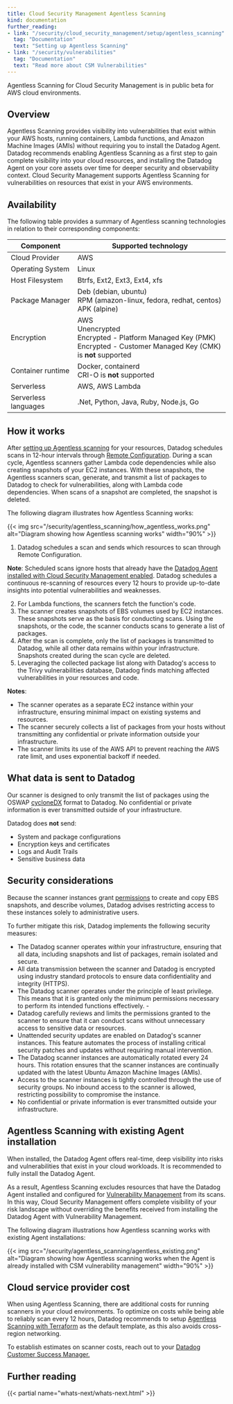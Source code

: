 ```yaml
---
title: Cloud Security Management Agentless Scanning
kind: documentation
further_reading:
- link: "/security/cloud_security_management/setup/agentless_scanning"
  tag: "Documentation"
  text: "Setting up Agentless Scanning"
- link: "/security/vulnerabilities"
  tag: "Documentation"
  text: "Read more about CSM Vulnerabilities"
---
```


<div class="alert alert-info">Agentless Scanning for Cloud Security Management is in public beta for AWS cloud environments.</div>

## Overview

Agentless Scanning provides visibility into vulnerabilities that exist within your AWS hosts, running containers, Lambda functions, and Amazon Machine Images (AMIs) without requiring you to install the Datadog Agent. Datadog recommends enabling Agentless Scanning as a first step to gain complete visibility into your cloud resources, and installing the Datadog Agent on your core assets over time for deeper security and observability context.
Cloud Security Management supports Agentless Scanning for vulnerabilities on resources that exist in your AWS environments.

## Availability

The following table provides a summary of Agentless scanning technologies in relation to their corresponding components:

| Component                   | Supported technology                                        |
|-----------------------------|-------------------------------------------------------------|
| Cloud Provider              | AWS                                                         |
| Operating System            | Linux                                                       |
| Host Filesystem             | Btrfs, Ext2, Ext3, Ext4, xfs                                |
| Package Manager             | Deb (debian, ubuntu) <br> RPM (amazon-linux, fedora, redhat, centos) <br> APK (alpine) |
| Encryption                  | AWS </br> Unencrypted </br> Encrypted - Platform Managed Key (PMK) </br> Encrypted - Customer Managed Key (CMK) is **not** supported |
| Container runtime           | Docker, containerd </br> CRI-O is **not** supported                                         |
| Serverless                  | AWS, AWS Lambda                                             |
| Serverless languages        | .Net, Python, Java, Ruby, Node.js, Go                        |

## How it works

After [setting up Agentless scanning][1] for your resources, Datadog schedules scans in 12-hour intervals through [Remote Configuration][2]. During a scan cycle, Agentless scanners gather Lambda code dependencies while also creating snapshots of your EC2 instances. With these snapshots, the Agentless scanners scan, generate, and transmit a list of packages to Datadog to check for vulnerabilities, along with Lambda code dependencies. When scans of a snapshot are completed, the snapshot is deleted.

The following diagram illustrates how Agentless Scanning works:

{{< img src="/security/agentless_scanning/how_agentless_works.png" alt="Diagram showing how Agentless scanning works" width="90%" >}}

1. Datadog schedules a scan and sends which resources to scan through Remote Configuration.

  **Note**: Scheduled scans ignore hosts that already have the [Datadog Agent installed with Cloud Security Management enabled](#agentless-scanning-with-existing-agent-installation). Datadog schedules a continuous re-scanning of resources every 12 hours to provide up-to-date insights into potential vulnerabilities and weaknesses.

2. For Lambda functions, the scanners fetch the function's code.
3. The scanner creates snapshots of EBS volumes used by EC2 instances. These snapshots serve as the basis for conducting scans. Using the snapshots, or the code, the scanner conducts scans to generate a list of packages.
4. After the scan is complete, only the list of packages is transmitted to Datadog, while all other data remains within your infrastructure. Snapshots created during the scan cycle are deleted.
5. Leveraging the collected package list along with Datadog's access to the Trivy vulnerabilities database, Datadog finds matching affected vulnerabilities in your resources and code.

**Notes**:
- The scanner operates as a separate EC2 instance within your infrastructure, ensuring minimal impact on existing systems and resources.
- The scanner securely collects a list of packages from your hosts without transmitting any confidential or private information outside your infrastructure.
- The scanner limits its use of the AWS API to prevent reaching the AWS rate limit, and uses exponential backoff if needed.

## What data is sent to Datadog
Our scanner is designed to only transmit the list of packages using the OSWAP [cycloneDX][5] format to Datadog. No confidential or private information is ever transmitted outside of your infrastructure.

Datadog does **not** send:
- System and package configurations
- Encryption keys and certificates
- Logs and Audit Trails
- Sensitive business data

## Security considerations

Because the scanner instances grant [permissions][3] to create and copy EBS snapshots, and describe volumes, Datadog advises restricting access to these instances solely to administrative users. 

To further mitigate this risk, Datadog implements the following security measures:

- The Datadog scanner operates _within_ your infrastructure, ensuring that all data, including snapshots and list of packages, remain isolated and secure.
- All data transmission between the scanner and Datadog is encrypted using industry standard protocols to ensure data confidentiality and integrity (HTTPS).
- The Datadog scanner operates under the principle of least privilege. This means that it is granted only the minimum permissions necessary to perform its intended functions effectively. -
- Datadog carefully reviews and limits the permissions granted to the scanner to ensure that it can conduct scans without unnecessary access to sensitive data or resources.
- Unattended security updates are enabled on Datadog's scanner instances. This feature automates the process of installing critical security patches and updates without requiring manual intervention.
- The Datadog scanner instances are automatically rotated every 24 hours. This rotation ensures that the scanner instances are continually updated with the latest Ubuntu Amazon Machine Images (AMIs).
- Access to the scanner instances is tightly controlled through the use of security groups. No inbound access to the scanner is allowed, restricting possibility to compromise the instance.
- No confidential or private information is ever transmitted outside your infrastructure.

## Agentless Scanning with existing Agent installation

When installed, the Datadog Agent offers real-time, deep visibility into risks and vulnerabilities that exist in your cloud workloads. It is recommended to fully install the Datadog Agent.

As a result, Agentless Scanning excludes resources that have the Datadog Agent installed and configured for [Vulnerability Management][8] from its scans. In this way, Cloud Security Management offers complete visibility of your risk landscape without overriding the benefits received from installing the Datadog Agent with Vulnerability Management.

The following diagram illustrations how Agentless scanning works with existing Agent installations:

{{< img src="/security/agentless_scanning/agentless_existing.png" alt="Diagram showing how Agentless scanning works when the Agent is already installed with CSM vulnerability management" width="90%" >}}

## Cloud service provider cost

When using Agentless Scanning, there are additional costs for running scanners in your cloud environments. To optimize on costs while being able to reliably scan every 12 hours, Datadog recommends to setup [Agentless Scanning with Terraform][4] as the default template, as this also avoids cross-region networking. 

To establish estimates on scanner costs, reach out to your [Datadog Customer Success Manager.][7]

## Further reading

{{< partial name="whats-next/whats-next.html" >}}

[1]: /security/cloud_security_management/setup/agentless_scanning
[2]: /agent/remote_config/?tab=configurationyamlfile
[3]: /security/cloud_security_management/setup/agentless_scanning/#permissions
[4]: /security/cloud_security_management/setup/agentless_scanning#terraform
[5]: https://cyclonedx.org/
[7]: mailto:success@datadoghq.com
[8]: https://app.datadoghq.com/security/csm/vm
[9]: /security/vulnerabilities